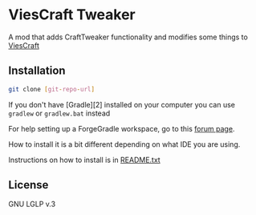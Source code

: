 ViesCraft Tweaker
===============

A mod that adds CraftTweaker functionality and modifies some things to [ViesCraft][1]


Installation
---


```sh
git clone [git-repo-url]
```

If you don't have [Gradle][2] installed on your computer you can use `gradlew` or `gradlew.bat` instead

For help setting up a ForgeGradle workspace, go to this [forum page][3].

How to install it is a bit different depending on what IDE you are using.

Instructions on how to install is in [README.txt][4]

License
----

GNU LGLP v.3

[1]:https://minecraft.curseforge.com/projects/viescraft-airships
[3]:http://www.gradle.org/
[4]:http://www.minecraftforge.net/forum/index.php/topic,14048.0.html
[4]:README.txt